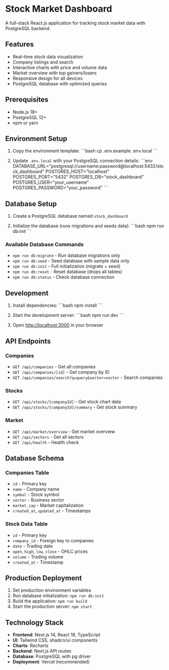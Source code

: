 # Stock Market Dashboard

A full-stack React.js application for tracking stock market data with PostgreSQL backend.

## Features

- Real-time stock data visualization
- Company listings and search
- Interactive charts with price and volume data
- Market overview with top gainers/losers
- Responsive design for all devices
- PostgreSQL database with optimized queries

## Prerequisites

- Node.js 18+ 
- PostgreSQL 12+
- npm or yarn

## Environment Setup

1. Copy the environment template:
\`\`\`bash
cp .env.example .env.local
\`\`\`

2. Update `.env.local` with your PostgreSQL connection details:
\`\`\`env
DATABASE_URL="postgresql://username:password@localhost:5432/stock_dashboard"
POSTGRES_HOST="localhost"
POSTGRES_PORT="5432"
POSTGRES_DB="stock_dashboard"
POSTGRES_USER="your_username"
POSTGRES_PASSWORD="your_password"
\`\`\`

## Database Setup

1. Create a PostgreSQL database named `stock_dashboard`

2. Initialize the database (runs migrations and seeds data):
\`\`\`bash
npm run db:init
\`\`\`

### Available Database Commands

- `npm run db:migrate` - Run database migrations only
- `npm run db:seed` - Seed database with sample data only
- `npm run db:init` - Full initialization (migrate + seed)
- `npm run db:reset` - Reset database (drops all tables)
- `npm run db:status` - Check database connection

## Development

1. Install dependencies:
\`\`\`bash
npm install
\`\`\`

2. Start the development server:
\`\`\`bash
npm run dev
\`\`\`

3. Open [http://localhost:3000](http://localhost:3000) in your browser

## API Endpoints

### Companies
- `GET /api/companies` - Get all companies
- `GET /api/companies/[id]` - Get company by ID
- `GET /api/companies/search?q=query&sector=sector` - Search companies

### Stocks
- `GET /api/stocks/[companyId]` - Get stock chart data
- `GET /api/stocks/[companyId]/summary` - Get stock summary

### Market
- `GET /api/market/overview` - Get market overview
- `GET /api/sectors` - Get all sectors
- `GET /api/health` - Health check

## Database Schema

### Companies Table
- `id` - Primary key
- `name` - Company name
- `symbol` - Stock symbol
- `sector` - Business sector
- `market_cap` - Market capitalization
- `created_at`, `updated_at` - Timestamps

### Stock Data Table
- `id` - Primary key
- `company_id` - Foreign key to companies
- `date` - Trading date
- `open`, `high`, `low`, `close` - OHLC prices
- `volume` - Trading volume
- `created_at` - Timestamp

## Production Deployment

1. Set production environment variables
2. Run database initialization: `npm run db:init`
3. Build the application: `npm run build`
4. Start the production server: `npm start`

## Technology Stack

- **Frontend**: Next.js 14, React 18, TypeScript
- **UI**: Tailwind CSS, shadcn/ui components
- **Charts**: Recharts
- **Backend**: Next.js API routes
- **Database**: PostgreSQL with pg driver
- **Deployment**: Vercel (recommended)
